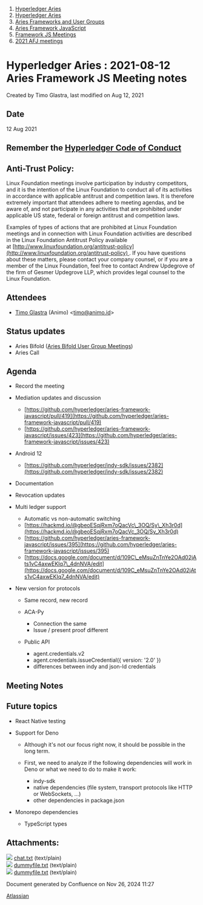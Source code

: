 1. [Hyperledger Aries](index.html)
2. [Hyperledger Aries](Hyperledger-Aries_18481154.html)
3. [Aries Frameworks and User Groups](Aries-Frameworks-and-User-Groups_18481290.html)
4. [Aries Framework JavaScript](Aries-Framework-JavaScript_18482463.html)
5. [Framework JS Meetings](Framework-JS-Meetings_18482467.html)
6. [2021 AFJ meetings](2021-AFJ-meetings_18514593.html)

# Hyperledger Aries : 2021-08-12 Aries Framework JS Meeting notes

Created by Timo Glastra, last modified on Aug 12, 2021

## Date

12 Aug 2021

## Remember the [Hyperledger Code of Conduct](https://lf-hyperledger.atlassian.net/wiki/display/HYP/Hyperledger+Code+of+Conduct)

## Anti-Trust Policy:

Linux Foundation meetings involve participation by industry competitors, and it is the intention of the Linux Foundation to conduct all of its activities in accordance with applicable antitrust and competition laws. It is therefore extremely important that attendees adhere to meeting agendas, and be aware of, and not participate in any activities that are prohibited under applicable US state, federal or foreign antitrust and competition laws.

Examples of types of actions that are prohibited at Linux Foundation meetings and in connection with Linux Foundation activities are described in the Linux Foundation Antitrust Policy available at [http://www.linuxfoundation.org/antitrust-policy](http://www.linuxfoundation.org/antitrust-policy) . If you have questions about these matters, please contact your company counsel, or if you are a member of the Linux Foundation, feel free to contact Andrew Updegrove of the firm of Gesmer Updegrove LLP, which provides legal counsel to the Linux Foundation.

## Attendees

- [Timo Glastra](https://lf-hyperledger.atlassian.net/wiki/people/5f64a069a1048d0069073500?ref=confluence) (Animo) &lt;timo@animo.id&gt;

## Status updates

- Aries Bifold ([Aries Bifold User Group Meetings](Aries-Bifold-User-Group-Meetings_18490725.html))
- Aries Call

## Agenda

- Record the meeting
- Mediation updates and discussion
  
  - [https://github.com/hyperledger/aries-framework-javascript/pull/419](https://github.com/hyperledger/aries-framework-javascript/pull/419)
  - [https://github.com/hyperledger/aries-framework-javascript/issues/423](https://github.com/hyperledger/aries-framework-javascript/issues/423)
- Android 12
  
  - [https://github.com/hyperledger/indy-sdk/issues/2382](https://github.com/hyperledger/indy-sdk/issues/2382)
- Documentation
- Revocation updates
- Multi ledger support
  
  - Automatic vs non-automatic switching
  - [https://hackmd.io/@gbeoESqjRxm7oQacVc\_3OQ/Sy\_Xh3r0d](https://hackmd.io/@gbeoESqjRxm7oQacVc_3OQ/Sy_Xh3r0d)
  - [https://github.com/hyperledger/aries-framework-javascript/issues/395](https://github.com/hyperledger/aries-framework-javascript/issues/395)
  - [https://docs.google.com/document/d/109C\_eMsuZnTnYe2OAd02jAts1vC4axwEKIq7\_4dnNVA/edit](https://docs.google.com/document/d/109C_eMsuZnTnYe2OAd02jAts1vC4axwEKIq7_4dnNVA/edit)
- New version for protocols
  
  - Same record, new record
  - ACA-Py
    
    - Connection the same
    - Issue / present proof different
  - Public API
    
    - agent.credentials.v2
    - agent.credentials.issueCredential({ version: '2.0' })
    - differences between indy and json-ld credentials

## Meeting Notes

## Future topics

- React Native testing
- Support for Deno
  
  - Although it's not our focus right now, it should be possible in the long term.
  - First, we need to analyze if the following dependencies will work in Deno or what we need to do to make it work:
    
    - indy-sdk
    - native dependencies (file system, transport protocols like HTTP or WebSockets, ...)
    - other dependencies in package.json
- Monorepo dependencies
  
  - TypeScript types

## Attachments:

![](images/icons/bullet_blue.gif) [chat.txt](attachments/18493519/18515448.txt) (text/plain)  
![](images/icons/bullet_blue.gif) [dummyfile.txt](attachments/18493519/18515447.txt) (text/plain)  
![](images/icons/bullet_blue.gif) [dummyfile.txt](attachments/18493519/18515449.txt) (text/plain)

Document generated by Confluence on Nov 26, 2024 11:27

[Atlassian](http://www.atlassian.com/)
